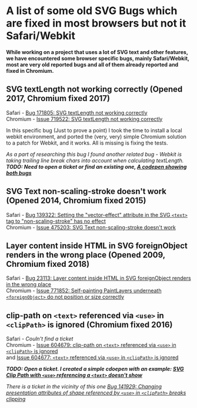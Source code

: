 # A list of some old SVG Bugs which are fixed in most browsers but not it Safari/Webkit
**While working on a project that uses a lot of SVG text and other features, we have encountered some browser specific bugs, mainly Safari/Webkit,
most are very old reported bugs and all of them already reported and fixed in Chromium.**



## SVG textLength not working correctly (Opened 2017, Chromium fixed 2017)

Safari - [Bug 171805: SVG textLength not working correctly](https://bugs.webkit.org/show_bug.cgi?id=171805)  
Chromium - [Issue 719522: SVG textLength not working correctly](https://bugs.chromium.org/p/chromium/issues/detail?id=719522)

In this specific bug (Just to prove a point) I took the time to install a local webkit environment, and ported the (very, very) simple Chromium solution to a patch for Webkit, and it works. All is missing is fixing the tests.

*As a part of researching this bug I found another related bug - Webkit is taking trailing line break chars into account when calculating textLength.  
**TODO: Need to open a ticket or find an existing one, [A codepen showing both bugs](https://codepen.io/tombigel/pen/QWQQaGM)***



## SVG Text non-scaling-stroke doesn't work (Opened 2014, Chromium fixed 2015)

Safari - [Bug 139322: Setting the "vector-effect" attribute in the SVG `<text>` tag to "non-scaling-stroke" has no effect](https://bugs.webkit.org/show_bug.cgi?id=139322)  
Chromium - [Issue 475203: SVG Text non-scaling-stroke doesn't work](https://bugs.chromium.org/p/chromium/issues/detail?id=475203)



## Layer content inside HTML in SVG foreignObject renders in the wrong place (Opened 2009, Chromium fixed 2018)

Safari - [Bug 23113: Layer content inside HTML in SVG foreignObject renders in the wrong place](https://bugs.webkit.org/show_bug.cgi?id=23113)  
Chromium - [Issue 771852: Self-painting PaintLayers underneath `<foreignObject>` do not position or size correctly](https://bugs.chromium.org/p/chromium/issues/detail?id=771852)



## clip-path on `<text>` referenced via `<use>` in `<clipPath>` is ignored (Chromium fixed 2016)

Safari - *Couln't find a ticket*  
Chromium - [Issue 604679: clip-path on `<text>` referenced via `<use>` in `<clipPath>` is ignored](https://bugs.chromium.org/p/chromium/issues/detail?id=604679)  
and [Issue 604677: `<text>` referenced via `<use>` in `<clipPath>` is ignored](https://bugs.chromium.org/p/chromium/issues/detail?id=604677)  

  ***TODO: Open a ticket. I created a simple cdoepen with an example: [SVG Clip Path with `<use>` referencing a `<text>` doesn't show](https://codepen.io/tombigel/pen/WNJbrLv)***
  
  *There is a ticket in the vicinity of this one [Bug 141929: Changing presentation attributes of shape referenced by `<use>` in `<clipPath>` breaks clipping](https://bugs.webkit.org/show_bug.cgi?id=141929)*
